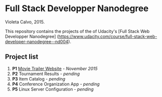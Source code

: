 # Full Stack Developper Nanodegree

Violeta Calvo, 2015.

This repository contains the projects of the of Udacity's [Full Stack Web Developper Nanodegree] (https://www.udacity.com/course/full-stack-web-developer-nanodegree--nd004).

## Project list

1. **P1** [Movie Trailer Website](http://violetacalvo.github.io/udacity-fullstack/P1_movie_trailer_website/website/fresh_tomatoes.html) - *November 2015*
2. **P2** Tournament Results - *pending*
3. **P3** Item Catalog - *pending*
4. **P4** Conference Organization App - *pending*
5. **P5** Linux Server Configuration - *pending*
